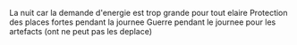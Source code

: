 La nuit car la demande d'energie est trop grande pour tout elaire
Protection des places fortes pendant la journee
Guerre pendant le journee pour les artefacts (ont ne peut pas les deplace)

